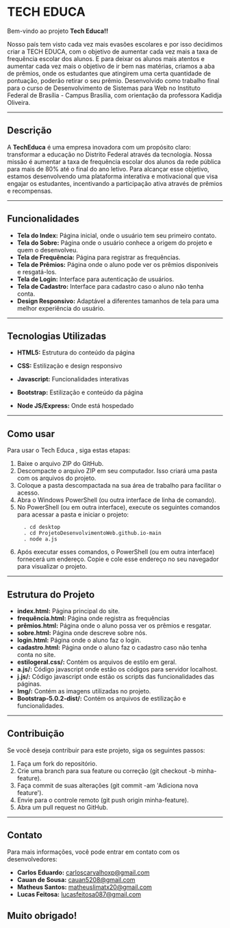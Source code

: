 # **TECH EDUCA**


Bem-vindo ao projeto **Tech Educa!!** 

Nosso país tem visto cada vez mais evasões escolares e por isso decidimos criar a TECH EDUCA, com o objetivo de aumentar cada vez mais a taxa de frequência escolar dos alunos. E para deixar os alunos mais atentos e aumentar cada vez mais o objetivo de ir bem nas matérias, criamos a aba de prêmios, onde os estudantes que atingirem uma certa quantidade de pontuação, poderão retirar o seu prêmio. Desenvolvido como trabalho final para o curso de Desenvolvimento de Sistemas para Web no Instituto Federal de Brasília - Campus Brasília, com orientação da professora Kadidja Oliveira.

-------------------------------------------------------------------------------------------------------------------------------------------------------------------------------------------

## **Descrição**

A **TechEduca** é uma empresa inovadora com um propósito claro: transformar a educação no Distrito Federal através da tecnologia. Nossa missão é aumentar a taxa de frequência escolar dos alunos da rede pública para mais de 80% até o final do ano letivo. Para alcançar esse objetivo, estamos desenvolvendo uma plataforma interativa e motivacional que visa engajar os estudantes, incentivando a participação ativa através de prêmios e recompensas.

-------------------------------------------------------------------------------------------------------------------------------------------------------------------------------------------

## **Funcionalidades**
- **Tela do Index:** Página inicial, onde o usuário tem seu primeiro contato.
- **Tela do Sobre:** Página onde o usuário conhece a origem do projeto e quem o desenvolveu.
- **Tela de Frequência:** Página para registrar as frequências.
- **Tela de Prêmios:** Página onde o aluno pode ver os prêmios disponíveis e resgatá-los.
- **Tela de Login:** Interface para autenticação de usuários.
- **Tela de Cadastro:** Interface para cadastro caso o aluno não tenha conta.
- **Design Responsivo:** Adaptável a diferentes tamanhos de tela para uma melhor experiência do usuário.

-------------------------------------------------------------------------------------------------------------------------------------------------------------------------------------------

## **Tecnologias Utilizadas**
- **HTML5:** Estrutura do conteúdo da página 

- **CSS:** Estilização e design responsivo

- **Javascript:** Funcionalidades interativas

- **Bootstrap:** Estilização e conteúdo da página

- **Node JS/Express:** Onde está hospedado

-------------------------------------------------------------------------------------------------------------------------------------------------------------------------------------------

## **Como usar**

Para usar o Tech Educa , siga estas etapas:
1. Baixe o arquivo ZIP do GitHub.
2. Descompacte o arquivo ZIP em seu computador. Isso criará uma pasta com os arquivos do projeto.
3. Coloque a pasta descompactada na sua área de trabalho para facilitar o acesso.
4. Abra o Windows PowerShell (ou outra interface de linha de comando).
5. No PowerShell (ou em outra interface), execute os seguintes comandos para acessar a pasta e iniciar o projeto:
   ```
     . cd desktop                                                                                                                                                                       
     . cd ProjetoDesenvolvimentoWeb.github.io-main                                                                                                                                         
     . node a.js 
7. Após executar esses comandos, o PowerShell (ou em outra interface) fornecerá um endereço. Copie e cole esse endereço no seu navegador para visualizar o projeto.

-------------------------------------------------------------------------------------------------------------------------------------------------------------------------------------------

## **Estrutura do Projeto**
- **index.html:** Página principal do site.
- **frequência.html:** Página onde registra as frequências 
- **prêmios.html:** Página onde o aluno possa ver os prêmios e resgatar.
- **sobre.html:** Página onde descreve sobre nós.
- **login.html:** Página onde o aluno faz o login.
- **cadastro.html:** Página onde o aluno faz o cadastro caso não tenha conta no site.
- **estilogeral.css/:** Contém os arquivos de estilo em geral.
- **a.js/:** Código javascript onde estão os códigos para servidor localhost.
- **j.js/:** Código javascript onde estão os scripts das funcionalidades das páginas.
- **Img/:** Contém as imagens utilizadas no projeto.
- **Bootstrap-5.0.2-dist/:** Contém os arquivos de estilização e funcionalidades.

-------------------------------------------------------------------------------------------------------------------------------------------------------------------------------------------

## **Contribuição**

Se você deseja contribuir para este projeto, siga os seguintes passos:
1. Faça um fork do repositório.
2. Crie uma branch para sua feature ou correção (git checkout -b minha-feature).
3. Faça commit de suas alterações (git commit -am 'Adiciona nova feature').
4. Envie para o controle remoto (git push origin minha-feature).
5. Abra um pull request no GitHub.

-------------------------------------------------------------------------------------------------------------------------------------------------------------------------------------------

## **Contato**

Para mais informações, você pode entrar em contato com os desenvolvedores:
- **Carlos Eduardo:** carloscarvalhoxp@gmail.com
- **Cauan de Sousa:** cauan5208@gmail.com
- **Matheus Santos:** matheuslimatx20@gmail.com
- **Lucas Feitosa:** lucasfeitosa087@gmail.com

## **Muito obrigado!**
